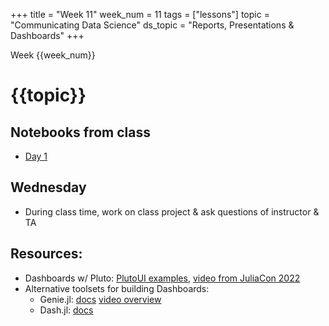 +++
title = "Week 11"
week_num = 11
tags = ["lessons"]
topic = "Communicating Data Science"
ds_topic = "Reports, Presentations & Dashboards"
+++

Week {{week_num}}
# {{topic}}

## Notebooks from class
- [Day 1](https://psuastro416.github.io/Spring2025/tutorials/week11/)

## Wednesday
- During class time, work on class project & ask questions of instructor & TA

## Resources:
- Dashboards w/ Pluto: [PlutoUI examples](https://juliapluto.github.io/sample-notebook-previews/PlutoUI.jl.html), [video from JuliaCon 2022](https://www.youtube.com/watch?v=dP9UuEL00iM)
- Alternative toolsets for building Dashboards:
   - Genie.jl: [docs](https://genieframework.com/docs/genie/v5/tutorials/1--Overview.html) [video overview](https://www.youtube.com/watch?v=YEQLTCWxDuM)
   - Dash.jl: [docs](https://dash.plotly.com/julia/introduction)

